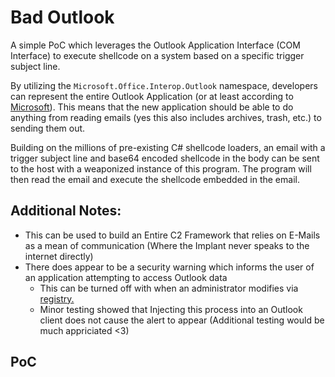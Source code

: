 # Bad Outlook

A simple PoC which leverages the Outlook Application Interface (COM Interface) to execute shellcode on a system based on a specific trigger subject line. 

By utilizing the `Microsoft.Office.Interop.Outlook` namespace, developers can represent the entire Outlook Application (or at least according to [Microsoft](https://docs.microsoft.com/en-us/dotnet/api/microsoft.office.interop.outlook.application?view=outlook-pia)). This means that the new application should  be able to do anything from reading emails (yes this also includes archives, trash, etc.) to sending them out.

Building on the millions of pre-existing C# shellcode loaders, an email with a trigger subject line and base64 encoded shellcode in the body can be sent to the host with a weaponized instance of this program. The program will then read the  email and execute the shellcode embedded in the email. 

## Additional Notes:
- This can be used to build an Entire C2 Framework that relies on E-Mails as a mean of communication (Where the Implant never speaks to the internet directly)
- There does appear to be a security warning which informs the user of an application attempting to access Outlook data
    - This can be turned off with when an administrator modifies via [registry.](https://docs.microsoft.com/en-us/outlook/troubleshoot/security/a-program-is-trying-to-send-an-email-message-on-your-behalf)
    - Minor testing showed that Injecting this process into an Outlook client does not cause the alert to appear (Additional testing would be much appriciated <3)

## PoC
